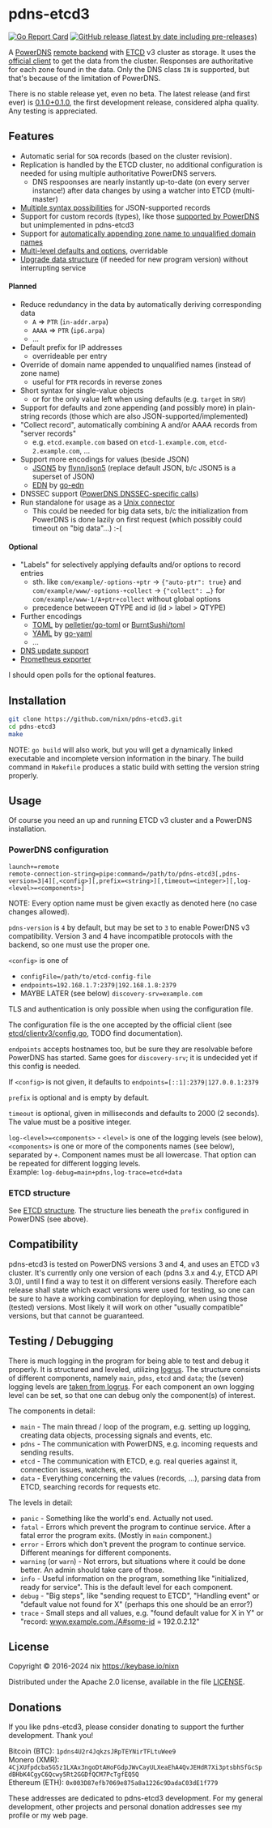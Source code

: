 # pdns-etcd3

[![Go Report Card](https://goreportcard.com/badge/github.com/nixn/pdns-etcd3)](https://goreportcard.com/report/github.com/nixn/pdns-etcd3)
[![GitHub release (latest by date including pre-releases)](https://img.shields.io/github/v/release/nixn/pdns-etcd3?include_prereleases&sort=semver&label=latest%20(pre-)release)](https://github.com/nixn/pdns-etcd3/releases)

A [PowerDNS][pdns] [remote backend][pdns-remote] with [ETCD][] v3 cluster as storage.
It uses the [official client][etcd-client] to get the data from the cluster.
Responses are authoritative for each zone found in the data.
Only the DNS class `IN` is supported, but that's because of the limitation of PowerDNS.

There is no stable release yet, even no beta. The latest release (and first ever) is [0.1.0+0.1.0][v0.1.0],
the first development release, considered alpha quality. Any testing is appreciated.

[pdns]: https://www.powerdns.com/
[pdns-remote]: https://doc.powerdns.com/authoritative/backends/remote.html
[etcd]: https://github.com/coreos/etcd/
[etcd-client]: https://github.com/coreos/etcd/tree/master/clientv3/
[v0.1.0]: https://github.com/nixn/pdns-etcd3/releases/tag/v0.1.0%2B0.1.0

## Features

* Automatic serial for `SOA` records (based on the cluster revision).
* Replication is handled by the ETCD cluster, no additional configuration is needed for using multiple authoritative PowerDNS servers.
  * DNS respoonses are nearly instantly up-to-date (on every server instance!) after data changes by using a watcher into ETCD (multi-master)
* [Multiple syntax possibilities](doc/ETCD-structure.md#syntax) for JSON-supported records
* Support for custom records (types), like those [supported by PowerDNS][qtypes] but unimplemented in pdns-etcd3
* Support for [automatically appending zone name to unqualified domain names](doc/ETCD-structure.md#domain-name)
* [Multi-level defaults and options](doc/ETCD-structure.md#defaults-and-options), overridable
* [Upgrade data structure](doc/ETCD-structure.md#upgrading) (if needed for new program version) without interrupting service

[qtypes]: https://doc.powerdns.com/authoritative/appendices/types.html

#### Planned

* Reduce redundancy in the data by automatically deriving corresponding data
  * `A` ⇒ `PTR` (`in-addr.arpa`)
  * `AAAA` ⇒ `PTR` (`ip6.arpa`)
  * …
* Default prefix for IP addresses
  * overrideable per entry
* Override of domain name appended to unqualified names (instead of zone name)
  * useful for `PTR` records in reverse zones
* Short syntax for single-value objects
  * or for the only value left when using defaults (e.g. `target` in `SRV`)
* Support for defaults and zone appending (and possibly more) in plain-string records (those which are also JSON-supported/implemented)
* "Collect record", automatically combining A and/or AAAA records from "server records"
  * e.g. `etcd.example.com` based on `etcd-1.example.com`, `etcd-2.example.com`, …
* Support more encodings for values (beside JSON)
  * [JSON5][] by [flynn/json5](https://github.com/flynn/json5) (replace default JSON, b/c JSON5 is a superset of JSON)
  * [EDN][] by [go-edn](https://github.com/go-edn/edn)
* DNSSEC support ([PowerDNS DNSSEC-specific calls][pdns-dnssec])
* Run standalone for usage as a [Unix connector][pdns-unix-conn]
  * This could be needed for big data sets, b/c the initialization from PowerDNS is done lazily on first request (which possibly could timeout on "big data"…) :-(

[pdns-dnssec]: https://doc.powerdns.com/authoritative/appendices/backend-writers-guide.html#dnssec-support
[pdns-unix-conn]: https://doc.powerdns.com/authoritative/backends/remote.html#unix-connector

#### Optional

* "Labels" for selectively applying defaults and/or options to record entries
  * sth. like `com/example/-options-+ptr` → `{"auto-ptr": true}` and `com/example/www/-options-+collect` → `{"collect": …}` for `com/example/www-1/A+ptr+collect` without global options
  * precedence betweeen QTYPE and id (id > label > QTYPE)
* Further encodings
  * [TOML][] by [pelletier/go-toml](https://github.com/pelletier/go-toml) or [BurntSushi/toml](https://github.com/BurntSushi/toml)
  * [YAML][] by [go-yaml](https://github.com/go-yaml/yaml)
  * …
* [DNS update support](https://doc.powerdns.com/authoritative/appendices/backend-writers-guide.html#dns-update-support)
* [Prometheus exporter](https://prometheus.io/docs/guides/go-application/)

I should open polls for the optional features.

[json5]: https://json5.org/
[edn]: https://github.com/edn-format/edn
[yaml]: http://www.yaml.org/
[toml]: https://github.com/toml-lang/toml

## Installation

```sh
git clone https://github.com/nixn/pdns-etcd3.git
cd pdns-etcd3
make
```

NOTE: `go build` will also work, but you will get a dynamically linked executable and incomplete version information in the binary.
The build command in `Makefile` produces a static build with setting the version string properly.

## Usage

Of course you need an up and running ETCD v3 cluster and a PowerDNS installation.

### PowerDNS configuration
```
launch+=remote
remote-connection-string=pipe:command=/path/to/pdns-etcd3[,pdns-version=3|4][,<config>][,prefix=<string>][,timeout=<integer>][,log-<level>=<components>]
```

NOTE: Every option name must be given exactly as denoted here (no case changes allowed).

`pdns-version` is `4` by default, but may be set to `3` to enable PowerDNS v3 compatibility.
Version 3 and 4 have incompatible protocols with the backend, so one must use the proper one.

`<config>` is one of
* `configFile=/path/to/etcd-config-file`
* `endpoints=192.168.1.7:2379|192.168.1.8:2379`
* MAYBE LATER (see below) `discovery-srv=example.com`

TLS and authentication is only possible when using the configuration file.

The configuration file is the one accepted by the official client
(see [etcd/clientv3/config.go](https://github.com/coreos/etcd/blob/master/clientv3/config.go),
TODO find documentation).

`endpoints` accepts hostnames too, but be sure they are resolvable before PowerDNS
has started. Same goes for `discovery-srv`; it is undecided yet if this config is needed.

If `<config>` is not given, it defaults to `endpoints=[::1]:2379|127.0.0.1:2379`

`prefix` is optional and is empty by default.

`timeout` is optional, given in milliseconds and defaults to 2000 (2 seconds). The value must be a positive integer.

`log-<level>=<components>` - `<level>` is one of the logging levels (see below), `<components>` is one or more of the components names (see below),
separated by `+`. Component names must be all lowercase. That option can be repeated for different logging levels.<br>
Example: `log-debug=main+pdns,log-trace=etcd+data`

### ETCD structure

See [ETCD structure](doc/ETCD-structure.md). The structure lies beneath the `prefix`
configured in PowerDNS (see above).

## Compatibility

pdns-etcd3 is tested on PowerDNS versions 3 and 4, and uses an ETCD v3 cluster.
It's currently only one version of each (pdns 3.x and 4.y, ETCD API 3.0),
until I find a way to test it on different versions easily.
Therefore each release shall state which exact versions were used for testing,
so one can be sure to have a working combination for deploying,
when using those (tested) versions.
Most likely it will work on other "usually compatible" versions,
but that cannot be guaranteed.

## Testing / Debugging

There is much logging in the program for being able to test and debug it properly.
It is structured and leveled, utilizing [logrus][]. The structure consists of different components,
namely `main`, `pdns`, `etcd` and `data`; the (seven) logging levels are [taken from logrus][logrus-levels].
For each component an own logging level can be set, so that one can debug only the component(s) of interest.

The components in detail:
* `main` - The main thread / loop of the program, e.g. setting up logging, creating data objects, processing signals and events, etc.
* `pdns` - The communication with PowerDNS, e.g. incoming requests and sending results.
* `etcd` - The communication with ETCD, e.g. real queries against it, connection issues, watchers, etc.
* `data` - Everything concerning the values (records, ...), parsing data from ETCD, searching records for requests etc.

The levels in detail:
* `panic` - Something like the world's end. Actually not used.
* `fatal` - Errors which prevent the program to continue service. After a fatal error the program exits. (Mostly in `main` component.)
* `error` - Errors which don't prevent the program to continue service. Different meanings for different components.
* `warning` (or `warn`) - Not errors, but situations where it could be done better. An admin should take care of those.
* `info` - Useful information on the program, something like "initialized, ready for service". This is the default level for each component.
* `debug` - "Big steps", like "sending request to ETCD", "Handling event" or "default value not found for X" (perhaps this one should be an error?)
* `trace` - Small steps and all values, e.g. "found default value for X in Y" or "record: www.example.com./A#some-id = 192.0.2.12"

[logrus]: https://github.com/Sirupsen/logrus
[logrus-levels]: https://github.com/sirupsen/logrus#level-logging

## License

Copyright © 2016-2024 nix <https://keybase.io/nixn>

Distributed under the Apache 2.0 license, available in the file [LICENSE](LICENSE).

## Donations

If you like pdns-etcd3, please consider donating to support the further development. Thank you!

Bitcoin (BTC): `1pdns4U2r4JqkzsJRpTEYNirTFLtuWee9`<br>
Monero (XMR): `4CjXUfpdcba5G5z1LXAx3ngoDtAHoFGdpJWvCayULXeaEhA4QvJEHdR7Xi3ptsbhSfGcSpdBHbK4CgyC6Qcwy5Rt2GGDfQCM7PcTgfEQ5Q`<br>
Ethereum (ETH): `0x003D87efb7069e875a8a1226c9DadaC03dE1f779`

These addresses are dedicated to pdns-etcd3 development.
For my general development, other projects and personal donation addresses see my profile or my web page.

